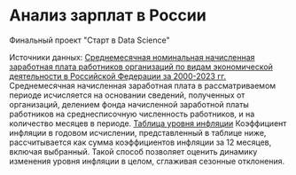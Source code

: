 # Анализ зарплат в России
Финальный проект "Старт в Data Science"

Источники данных:
[Среднемесячная номинальная начисленная заработная плата работников организаций по видам экономической деятельности в Российской Федерации за 2000-2023 гг.](https://rosstat.gov.ru/labor_market_employment_salaries)
Среднемесячная начисленная заработная плата в рассматриваемом периоде исчисляется на основании сведений, полученных от организаций, делением фонда начисленной заработной платы работников на среднесписочную численность работников, и на количество месяцев в периоде.
[Таблица уровня инфляции](https://xn----ctbjnaatncev9av3a8f8b.xn--p1ai/%D1%82%D0%B0%D0%B1%D0%BB%D0%B8%D1%86%D1%8B-%D0%B8%D0%BD%D1%84%D0%BB%D1%8F%D1%86%D0%B8%D0%B8)
Коэффициент инфляции в годовом исчислении, представленный в таблице ниже, рассчитывается как сумма коэффициентов инфляции за 12 месяцев, включая выбранный. Такой способ позволяет оценить динамику изменения уровня инфляции в целом, сглаживая сезонные отклонения.
